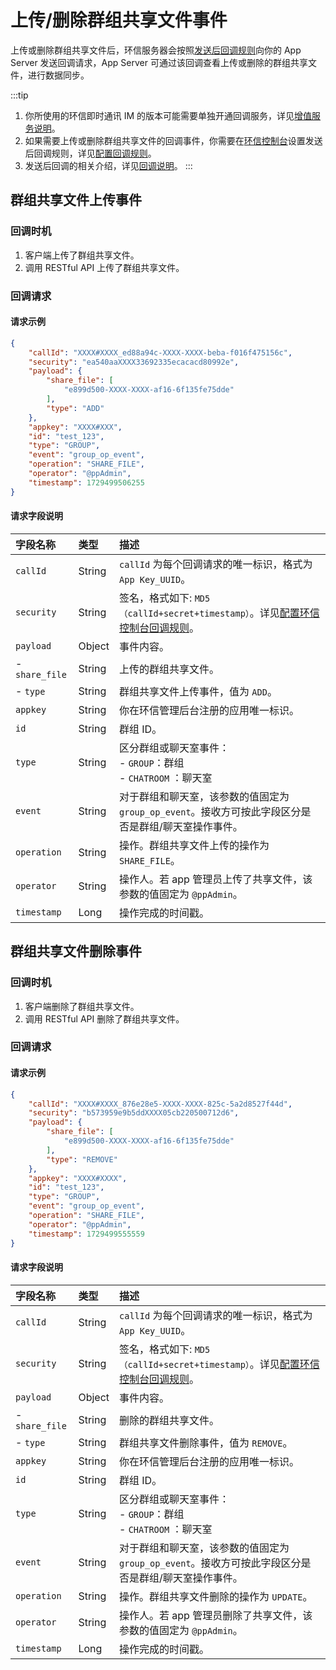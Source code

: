 # 上传/删除群组共享文件事件

上传或删除群组共享文件后，环信服务器会按照[发送后回调规则](/product/enable_and_configure_IM.html#配置回调规则)向你的 App Server 发送回调请求，App Server 可通过该回调查看上传或删除的群组共享文件，进行数据同步。

:::tip
1. 你所使用的环信即时通讯 IM 的版本可能需要单独开通回调服务，详见[增值服务说明](/product/pricing.html#增值服务费用)。
2. 如果需要上传或删除群组共享文件的回调事件，你需要在[环信控制台](https://console.easemob.com/user/login)设置发送后回调规则，详见[配置回调规则](/product/enable_and_configure_IM.html#配置回调规则)。
3. 发送后回调的相关介绍，详见[回调说明](/document/server-side/callback_postsending.html)。
:::

## 群组共享文件上传事件

### 回调时机

1. 客户端上传了群组共享文件。
2. 调用 RESTful API 上传了群组共享文件。

### 回调请求

#### 请求示例

```json
{
	"callId": "XXXX#XXXX_ed88a94c-XXXX-XXXX-beba-f016f475156c",
	"security": "ea540aaXXXX33692335ecacacd80992e",
	"payload": {
		"share_file": [
			"e899d500-XXXX-XXXX-af16-6f135fe75dde"
		],
		"type": "ADD"
	},
	"appkey": "XXXX#XXX",
	"id": "test_123",
	"type": "GROUP",
	"event": "group_op_event",
	"operation": "SHARE_FILE",
	"operator": "@ppAdmin",
	"timestamp": 1729499506255
}
```

#### 请求字段说明

| 字段名称         | 类型   | 描述                                                 |
| :------------- | :----- | :----------------------------------------------------------- |
| `callId`       | String   | `callId` 为每个回调请求的唯一标识，格式为 `App Key_UUID`。 | 
| `security`     | String | 签名，格式如下: `MD5（callId+secret+timestamp）`。详见[配置环信控制台回调规则](/product/enable_and_configure_IM.html#配置回调规则)。|
| `payload`       | Object | 事件内容。                                                     |
|  - `share_file`| String | 上传的群组共享文件。 | 
|  - `type`      | String | 群组共享文件上传事件，值为 `ADD`。 |
| `appkey`       | String | 你在环信管理后台注册的应用唯一标识。  |
| `id`           | String | 群组 ID。                 |
| `type`         | String | 区分群组或聊天室事件：<br/> - `GROUP`：群组 <br/> - `CHATROOM` ：聊天室   |
| `event`        | String | 对于群组和聊天室，该参数的值固定为 `group_op_event`。接收方可按此字段区分是否是群组/聊天室操作事件。 | 
| `operation`    | String | 操作。群组共享文件上传的操作为 `SHARE_FILE`。 |
| `operator`     | String | 操作人。若 app 管理员上传了共享文件，该参数的值固定为 `@ppAdmin`。                     | 
| `timestamp`    | Long   | 操作完成的时间戳。            | 

## 群组共享文件删除事件

### 回调时机

1. 客户端删除了群组共享文件。
2. 调用 RESTful API 删除了群组共享文件。

### 回调请求

#### 请求示例

```json
{
	"callId": "XXXX#XXXX_876e28e5-XXXX-XXXX-825c-5a2d8527f44d",
	"security": "b573959e9b5ddXXXX05cb220500712d6",
	"payload": {
		"share_file": [
			"e899d500-XXXX-XXXX-af16-6f135fe75dde"
		],
		"type": "REMOVE"
	},
	"appkey": "XXXX#XXXX",
	"id": "test_123",
	"type": "GROUP",
	"event": "group_op_event",
	"operation": "SHARE_FILE",
	"operator": "@ppAdmin",
	"timestamp": 1729499555559
}
```

#### 请求字段说明

| 字段名称         | 类型   | 描述                                                 |
| :------------- | :----- | :----------------------------------------------------------- |
| `callId`       | String | `callId` 为每个回调请求的唯一标识，格式为 `App Key_UUID`。 | 
| `security`     | String | 签名，格式如下: `MD5（callId+secret+timestamp）`。详见[配置环信控制台回调规则](/product/enable_and_configure_IM.html#配置回调规则)。|
| `payload`       | Object | 事件内容。                          |
|  - `share_file`| String | 删除的群组共享文件。                 | 
|  - `type`      | String | 群组共享文件删除事件，值为 `REMOVE`。 |
| `appkey`       | String | 你在环信管理后台注册的应用唯一标识。   |
| `id`           | String | 群组 ID。                           |
| `type`         | String | 区分群组或聊天室事件：<br/> - `GROUP`：群组 <br/> - `CHATROOM` ：聊天室   |
| `event`        | String | 对于群组和聊天室，该参数的值固定为 `group_op_event`。接收方可按此字段区分是否是群组/聊天室操作事件。 | 
| `operation`    | String | 操作。群组共享文件删除的操作为 `UPDATE`。 |
| `operator`     | String | 操作人。若 app 管理员删除了共享文件，该参数的值固定为 `@ppAdmin`。                     | 
| `timestamp`    | Long   | 操作完成的时间戳。            | 





